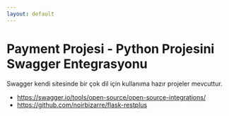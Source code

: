 ```yaml
---
layout: default
---
```

# Payment Projesi -  Python Projesini Swagger Entegrasyonu

Swagger kendi sitesinde bir çok dil için kullanıma hazır projeler mevcuttur.

- https://swagger.io/tools/open-source/open-source-integrations/
- https://github.com/noirbizarre/flask-restplus

